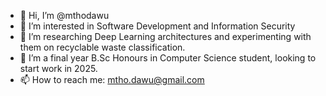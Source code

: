- 👋 Hi, I’m @mthodawu
- 👀 I’m interested in Software Development and Information Security
- 🌱 I’m researching Deep Learning architectures and experimenting with them on recyclable waste classification.
- 💞️ I’m a final year B.Sc Honours in Computer Science student, looking to start work in 2025.
- 📫 How to reach me: mtho.dawu@gmail.com

<!---
mthodawu/mthodawu is a ✨ special ✨ repository because its `README.md` (this file) appears on your GitHub profile.
You can click the Preview link to take a look at your changes.
--->
